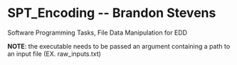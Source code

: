# SPT_Encoding -- Brandon Stevens
Software Programming Tasks, File Data Manipulation for EDD

**NOTE**: the executable needs to be passed an argument containing a path to an input file (EX. raw_inputs.txt)
